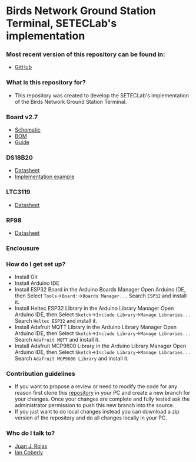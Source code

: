 Birds Network Ground Station Terminal, SETECLab's implementation
============

### Most recent version of this repository can be found in: ###

* [GitHub](https://github.com/Setec-Lab/birds_gst)

### What is this repository for? ###

* This repository was created to develop the SETECLab's implementation of the Birds Network Ground Station Terminal. 

### Board v2.7

* [Schematic](https://github.com/Setec-Lab/birds_gst/blob/dev/docs/GST_PCB_v2.7.pdf)
* [BOM](https://github.com/Setec-Lab/birds_gst/blob/dev/docs/Partlist_for_GST_PCB_v2.7.pdf)
* [Guide](https://github.com/Setec-Lab/birds_gst/blob/dev/docs/Guide_to_use_GST_PCB.pdf)

### DS18B20

* [Datasheet](https://cdn.sparkfun.com/datasheets/Sensors/Temp/DS18B20.pdf) 
* [Implementation example](https://create.arduino.cc/projecthub/TheGadgetBoy/ds18b20-digital-temperature-sensor-and-arduino-9cc806)

### LTC3119

* [Datasheet](https://www.analog.com/media/en/technical-documentation/data-sheets/3119fb.pdf)

### RF98
* [Datasheet](https://datasheetspdf.com/pdf-file/748004/HOPERF/RF98/1)


### Enclousure



### How do I get set up? ###

* Install Git
* Install Arduino IDE
* Install ESP32 Board in the Arduino Boards Manager
Open Arduino IDE, then Select `Tools`->`Board:`->`Boards Manager...`
Search `ESP32` and install it.
* Install Heltec ESP32 Library in the Arduino Library Manager
Open Arduino IDE, then Select `Sketch`->`Include Library`->`Manage Libraries...`
Search `Heltec ESP32` and install it.
* Install Adafruit MQTT Library in the Arduino Library Manager
Open Arduino IDE, then Select `Sketch`->`Include Library`->`Manage Libraries...`
Search `Adafruit MQTT` and install it.
* Install Adafruit MCP9600 Library in the Arduino Library Manager
Open Arduino IDE, then Select `Sketch`->`Include Library`->`Manage Libraries...`
Search `Adafruit MCP9600 Library` and install it.

### Contribution guidelines ###

* If you want to propose a review or need to modify the code for any reason first clone this [repository](https://github.com/DeltaLabo/caminos) in your PC and create a new branch for your changes. Once your changes are complete and fully tested ask the administrator permission to push this new branch into the source.
* If you just want to do local changes instead you can download a zip version of the repository and do all changes locally in your PC. 

### Who do I talk to? ###

* [Juan J. Rojas](mailto:juan.rojas@itcr.ac.cr)
* [Ian Coberly](mailto:cobjim28@gmail.com)
 
